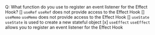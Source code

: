 Q: What function do you use to register an event listener for the Effect Hook?
[] `useRef`
  `useRef` does not provide access to the Effect Hook
[] `useMemo`
  `useMemo` does not provide access to the Effect Hook
[] `useState`
  `useState` is used to create a new stateful object
[x] `useEffect`
  `useEffect` allows you to register an event listener for the Effect Hook
